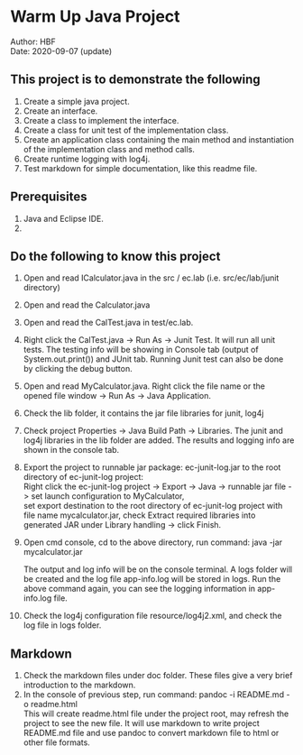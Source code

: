 # Warm Up Java Project
Author: HBF  
Date: 2020-09-07 (update)  

## This project is to demonstrate the following
1. Create a simple java project.
2. Create an interface. 
3. Create a class to implement the interface.
4. Create a class for unit test of the implementation class.
5. Create an application class containing the main method and instantiation of the implementation class and method calls. 
6. Create runtime logging with log4j.
7. Test markdown for simple documentation, like this readme file.

## Prerequisites
1. Java and Eclipse IDE.
2.   

## Do the following to know this project
 
1. Open and read ICalculator.java in the src / ec.lab (i.e. src/ec/lab/junit directory)
2. Open and read the Calculator.java 
3. Open and read the CalTest.java  in test/ec.lab. 
4. Right click the CalTest.java -> Run As -> Junit Test.  It will run all unit tests. The testing info will be showing in Console tab (output of System.out.print()) and JUnit tab. Running Junit test can also be done by clicking the debug button.
5. Open and read MyCalculator.java.  Right click the file name or the opened file window -> Run As -> Java Application.
6. Check the lib folder, it contains the jar file libraries for junit, log4j
7. Check project Properties -> Java Build Path -> Libraries. The junit and log4j libraries in the lib folder are added. The results and logging info are shown in the console tab.  
8. Export the project to runnable jar package: ec-junit-log.jar to the root directory of ec-junit-log project:  
Right click the ec-junit-log project -> Export -> Java -> runnable jar file -> set launch configuration to MyCalculator,    
set export destination to the root directory of ec-junit-log project with file name mycalculator.jar,  check Extract required libraries into generated JAR under Library handling ->  click Finish. 
9. Open cmd console, cd to the above directory, run command: java -jar mycalculator.jar
   
   The output and log info will be on the console terminal. A logs folder will be created and the log file app-info.log will be stored in logs. Run the above command again, you can see the logging information in app-info.log file.  
   
10. Check the log4j configuration file resource/log4j2.xml, and check the log file in logs folder.


## Markdown 

1. Check the markdown files under doc folder. These files give a very brief introduction to the markdown.  
2. In the console of previous step, run command: 
   pandoc -i README.md -o readme.html  
   This will create readme.html file under the project root, may refresh the project to see the new file. It will use markdown to write project README.md file and use pandoc to convert markdown file to html or other file formats.
   
   
